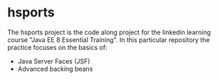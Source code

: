 # hsports
The hsports project is the code along project for the linkedin learning course "Java EE 8 Essential Training". 
In this particular repository the practice focuses on the basics of:
- Java Server Faces (JSF)
- Advanced backing beans
